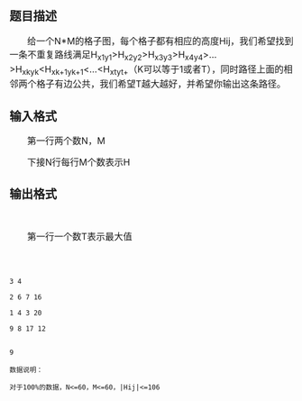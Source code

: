 ## 题目描述

<div>
 <span style="font-size: 12pt">       </span><span style="font-size: 12pt">给一个</span><span style="font-size: 12pt">N*M</span><span style="font-size: 12pt">的格子图，每个格子都有相应的高度</span><span style="font-size: 12pt">Hij</span><span style="font-size: 12pt">，我们希望找到一条不重复路线满足</span><span style="font-size: 12pt">H<sub>x1y1</sub>>H<sub>x2y2</sub>>H<sub>x3y3</sub>>H<sub>x4y4</sub>>…>H<sub>xkyk</sub><H<sub>xk+1yk+1</sub><…<H<sub>xtyt+</sub></span><span style="font-size: 12pt">（</span><span style="font-size: 12pt">K</span><span style="font-size: 12pt">可以等于</span><span style="font-size: 12pt">1</span><span style="font-size: 12pt">或者</span><span style="font-size: 12pt">T</span><span style="font-size: 12pt">），同时路径上面的相邻两个格子有边公共，我们希望</span><span style="font-size: 12pt">T</span><span style="font-size: 12pt">越大越好，并希望你输出这条路径。</span>
</div>

## 输入格式

<div>
 <span style="font-size: 12pt">       </span><span style="font-size: 12pt">第一行两个数</span><span style="font-size: 12pt">N</span><span style="font-size: 12pt">，</span><span style="font-size: 12pt">M</span>
</div>
<div>
 <span style="font-size: 12pt">       </span><span style="font-size: 12pt">下接</span><span style="font-size: 12pt">N</span><span style="font-size: 12pt">行每行</span><span style="font-size: 12pt">M</span><span style="font-size: 12pt">个数表示</span><span style="font-size: 12pt">H</span>
</div>

## 输出格式

<div>
  
</div>
<div>
 <span style="font-size: 12pt">       </span><span style="font-size: 12pt">第一行一个数</span><span style="font-size: 12pt">T</span><span style="font-size: 12pt">表示最大值</span>
</div>
<div>
 <span style="font-size: 12pt">   </span>
</div>

```input1
3 4
2 6 7 16
1 4 3 20
9 8 17 12
```
```output1
9
数据说明：
对于100%的数据，N<=60，M<=60，|Hij|<=106
```
